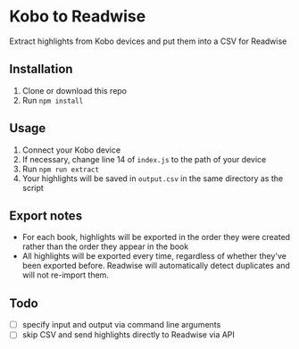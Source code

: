# Kobo to Readwise

Extract highlights from Kobo devices and put them into a CSV for Readwise

## Installation

1. Clone or download this repo
2. Run `npm install`

## Usage
1. Connect your Kobo device
2. If necessary, change line 14 of `index.js` to the path of your device
3. Run `npm run extract`
4. Your highlights will be saved in `output.csv` in the same directory as the script

## Export notes
- For each book, highlights will be exported in the order they were created rather than the order they appear in the book
- All highlights will be exported every time, regardless of whether they've been exported before. Readwise will automatically detect duplicates and will not re-import them.

## Todo
- [ ] specify input and output via command line arguments
- [ ] skip CSV and send highlights directly to Readwise via API
